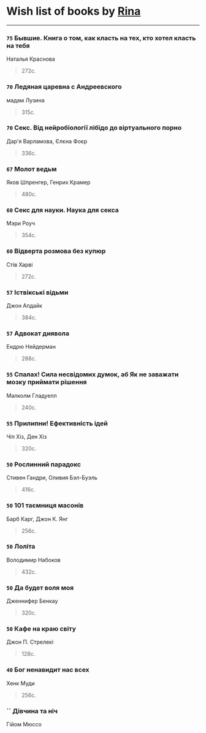 # Wish list of books by [Rina](https://plus.google.com/u/0/102857111133378678801/)
---

### `75` Бывшие. Книга о том, как класть на тех, кто хотел класть на тебя
Наталья Краснова
> 272с.

### `70` Ледяная царевна с Андреевского
мадам Лузина
> 315с.

### `70` Секс. Від нейробіології лібідо до віртуального порно
Дар'я Варламова, Єлєна Фоєр
> 336с.

### `67` Молот ведьм
Яков Шпренгер, Генрих Крамер
> 480с.

### `60` Секс для науки. Наука для секса
Мэри Роуч
> 354с.

### `60` Відверта розмова без купюр
Стів Харві
> 272с.

### `57` Іствікські відьми
Джон Апдайк
> 384с.

### `57` Адвокат диявола
Ендрю Нейдерман
> 288с.

### `55` Спалах! Сила несвідомих думок, аб Як не заважати мозку приймати рішення
Малколм Гладуелл
> 240с.

### `55` Прилипни! Ефективність ідей
Чіп Хіз, Ден Хіз
> 320с.

### `50` Рослинний парадокс
Стивен Гандри, Оливия Бэл-Буэль
> 416с.

### `50` 101 таємниця масонів
Барб Карг, Джон К. Янг
> 256с.

### `50` Лоліта
Володимир Набоков
> 432с.

### `50` Да будет воля моя
Дженнифер Бенкау
> 320с.

### `50` Кафе на краю світу
Джон П. Стрелекі
> 128с.

### `40` Бог ненавидит нас всех
Хенк Муди
> 256с.

### `` Дівчина та ніч
Гійом Мюссо

